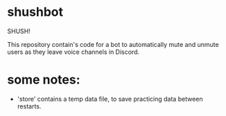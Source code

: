 # shushbot
SHUSH!

This repository contain's code for a bot to automatically mute and unmute users as they leave voice channels in Discord.

# some notes:
 - 'store' contains a temp data file, to save practicing data between restarts. 